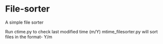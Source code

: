 # File-sorter
A simple file sorter

Run ctime.py to check last modified time (m/Y)
mtime_filesorter.py will sort files in the format- Y/m
